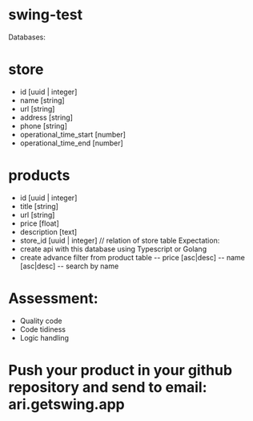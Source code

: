 # swing-test

Databases:

# store

-   id [uuid | integer]
-   name [string]
-   url [string]
-   address [string]
-   phone [string]
-   operational_time_start [number]
-   operational_time_end [number]

# products

-   id [uuid | integer]
-   title [string]
-   url [string]
-   price [float]
-   description [text]
-   store_id [uuid | integer] // relation of store table
    Expectation:
-   create api with this database using Typescript or Golang
-   create advance filter from product table
    -- price [asc|desc]
    -- name [asc|desc]
    -- search by name

# Assessment:

-   Quality code
-   Code tidiness
-   Logic handling

# Push your product in your github repository and send to email: ari.getswing.app
